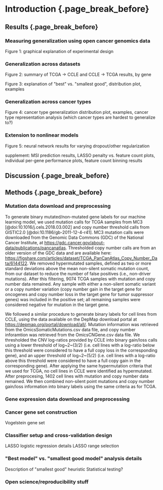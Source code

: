 # Introduction {.page_break_before}


## Results {.page_break_before}

### Measuring generalization using open cancer genomics data

Figure 1: graphical explanation of experimental design

### Generalization across datasets

Figure 2: summary of TCGA -> CCLE and CCLE -> TCGA results, by gene

Figure 3: explanation of "best" vs. "smallest good", distribution plot, examples

### Generalization across cancer types

Figure 4: cancer type generalization distribution plot, examples, cancer type representation analysis (which cancer types are hardest to generalize to?)

### Extension to nonlinear models

Figure 5: neural network results for varying dropout/other regularization

supplement: MSI prediction results, LASSO penalty vs. feature count plots, individual per-gene performance plots, feature count binning results


## Discussion {.page_break_before}


## Methods {.page_break_before}

### Mutation data download and preprocessing

To generate binary mutated/non-mutated gene labels for our machine learning model, we used mutation calls for TCGA samples from MC3 [@doi:10.1016/j.cels.2018.03.002] and copy number threshold calls from GISTIC2.0 [@doi:10.1186/gb-2011-12-4-r41].
MC3 mutation calls were downloaded from the Genomic Data Commons (GDC) of the National Cancer Institute, at https://gdc.cancer.gov/about-data/publications/pancanatlas.
Thresholded copy number calls are from an older version of the GDC data and are available here: https://figshare.com/articles/dataset/TCGA_PanCanAtlas_Copy_Number_Data/6144122.
We removed hypermutated samples, defined as two or more standard deviations above the mean non-silent somatic mutation count, from our dataset to reduce the number of false positives (i.e., non-driver mutations).
After this filtering, 9074 TCGA samples with mutation and copy number data remained.
Any sample with either a non-silent somatic variant or a copy number variation (copy number gain in the target gene for oncogenes and copy number loss in the target gene for tumor suppressor genes) was included in the positive set; all remaining samples were considered negative for mutation in the target gene.

We followed a similar procedure to generate binary labels for cell lines from CCLE, using the data available on the DepMap download portal at https://depmap.org/portal/download/all/.
Mutation information was retrieved from the OmicsSomaticMutations.csv data file, and copy number inforamtion was retrieved from the OmicsCNGene.csv data file.
We thresholded the CNV log-ratios provided by CCLE into binary gain/loss calls using a lower threshold of log~2~(3/2) (i.e. cell lines with a log-ratio below this threshold were considered to have a full copy loss in the corresponding gene), and an upper threshold of log~2~(5/2) (i.e. cell lines with a log-ratio above this threshold were considered to have a full copy gain in the corresponding gene).
After applying the same hypermutation criteria that we used for TCGA, no cell lines in CCLE were identified as hypermutated.
After preprocesing, 1402 cell lines with mutation and copy number data remained.
We then combined non-silent point mutations and copy number gain/loss information into binary labels using the same criteria as for TCGA.

### Gene expression data download and preprocessing

### Cancer gene set construction

Vogelstein gene set

### Classifier setup and cross-validation design

LASSO logistic regression details
LASSO range selection

### "Best model" vs. "smallest good model" analysis details

Description of "smallest good" heuristic
Statistical testing?

### Open science/reproducibility stuff

